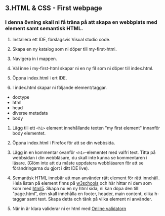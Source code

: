 ## 3.HTML & CSS - First webpage

### I denna övning skall ni få träna på att skapa en webbplats med element samt semantisk HTML.

1. Installera ett IDE, förslagsvis Visual studio code.

1. Skapa en ny katalog som ni döper till my-first-html.

1. Navigera in i mappen.

1. Väl inne i my-first-html skapar ni en ny fil som ni döper till index.html.

1. Öppna index.html i ert IDE.

1. I index.html skapar ni följande element/taggar.

* doctype
* html
* head
* diverse metadata
* body

1. Lägg till ett ```<h1>``` element innehållande texten "my first element" innanför body elementet.

1. Öppna index.html i Firefox för att se din webbsida.

1. Lägg in en kommentar övanför ```<h1>```-elementet med valfri text. Titta på webbsidan i din webbläsare, du skall inte kunna se kommentaren i läsare. (Glöm inte att du måste uppdatera webbläsaren för att se förändringarna du gjort i ditt IDE live).

1. Semantisk HTML innebär att man använder rätt element för rätt innehåll. Hela listan på element finns på [w3schools](https://developer.mozilla.org/en-US/docs/Web/HTML/Element) och här hittar ni dem som kom med [html5](https://www.w3schools.com/html/html5_semantic_elements.asp). Skapa nu en ny html sida, ni kan döpa den till "page.html", den skall innehålla en footer, header, main content, olika h-taggar samt text. Skapa detta och tänk på vilka element ni använder.

1. När in är klara validerar ni er html med [Online validatorn](https://validator.w3.org/)






